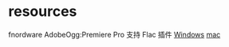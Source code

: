 # resources
fnordware AdobeOgg:Premiere Pro 支持 Flac 插件
[Windows](http://www.fnordware.com/downloads/Ogg_v0.5b6_win.zip)
[mac](http://www.fnordware.com/downloads/Ogg_v0.5b6_mac.zip)
